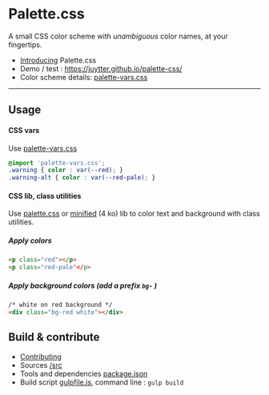 # Palette.css

A small CSS color scheme with *unambiguous* color names, at your fingertips.

-  [Introducing](https://juytter.github.io/palette-css/introducing.html) Palette.css
-  Demo / test :  <https://juytter.github.io/palette-css/>
-  Color scheme details: [palette-vars.css](src/palette-vars.css)

---

## Usage

#### CSS vars

Use [palette-vars.css](css/palette-vars.css)

```css
@import 'palette-vars.css';
.warning { color : var(--red); }
.warning-alt { color : var(--red-pale); }
```

#### CSS lib, class utilities

Use [palette.css](css/palette.css) or [minified](css/min/palette.min.css) (4 ko) lib to color text and background with class utilities.

##### Apply colors

```html
<p class="red"></p>
<p class="red-pale"</p>
```

##### Apply background colors  (add a prefix `bg-` )

```html
/* white on red background */
<div class="bg-red white"></div>
```


## Build & contribute   

- [Contributing](CONTRIBUTING.md)
- Sources [/src](/src)
- Tools and dependencies [package.json](package.json)
- Build script  [gulpfile.js](gulpfile.js),  command line :  `gulp build`
